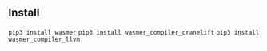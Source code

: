 ## Install
`pip3 install wasmer`
`pip3 install wasmer_compiler_cranelift`
`pip3 install wasmer_compiler_llvm`
